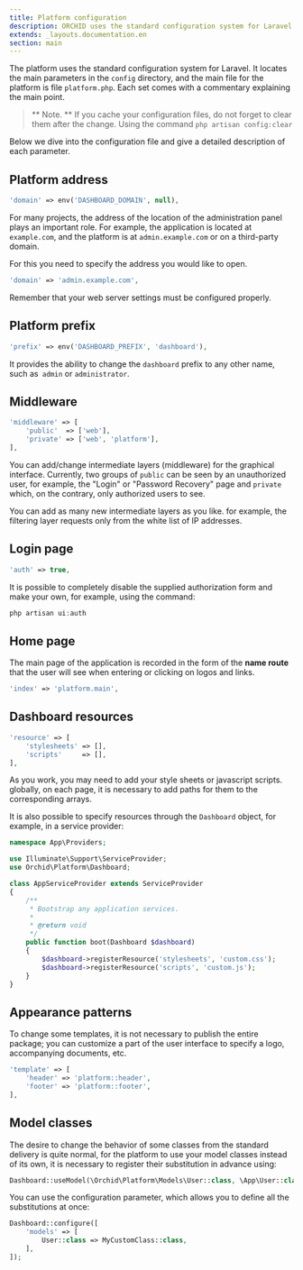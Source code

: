```yaml
---
title: Platform configuration
description: ORCHID uses the standard configuration system for Laravel.
extends: _layouts.documentation.en
section: main
---
```


The platform uses the standard configuration system for Laravel.
It locates the main parameters in the `config` directory, and the main file for the platform is
file `platform.php`. Each set comes with a commentary explaining the main point.

> ** Note. ** If you cache your configuration files, do not forget to clear them after the change. Using the command `php artisan config:clear`

Below we dive into the configuration file and give a detailed description of each parameter.

## Platform address

```php
'domain' => env('DASHBOARD_DOMAIN', null),
```

For many projects, the address of the location of the administration panel plays an important role.
For example, the application is located at `example.com`, and the platform is at `admin.example.com` or on a third-party domain.

For this you need to specify the address you would like to open.

```php
'domain' => 'admin.example.com',
```
 
Remember that your web server settings must be configured properly.


## Platform prefix


```php
'prefix' => env('DASHBOARD_PREFIX', 'dashboard'),
```
 
It provides the ability to change the `dashboard` prefix to any other name, such as` admin` or `administrator`.


## Middleware

```php
'middleware' => [
    'public'  => ['web'],
    'private' => ['web', 'platform'],
],
```

You can add/change intermediate layers (middleware) for the graphical interface.
Currently, two groups of `public` can be seen by an unauthorized user,
for example, the "Login" or "Password Recovery" page and `private` which, on the contrary, only authorized users to see.


You can add as many new intermediate layers as you like.
for example, the filtering layer requests only from the white list of IP addresses.


## Login page

```php
'auth' => true,
```

It is possible to completely disable the supplied authorization form and make your own, for example, using the command:

```php
php artisan ui:auth
```

## Home page

The main page of the application is recorded in the form of the **name route** that the user will see when entering or clicking on logos and links.
```php
'index' => 'platform.main',
```

## Dashboard resources


```php
'resource' => [
    'stylesheets' => [],
    'scripts'     => [],
],
```

As you work, you may need to add your style sheets or javascript scripts.
globally, on each page, it is necessary to add paths for them to the corresponding arrays.

It is also possible to specify resources through the `Dashboard` object, for example, in a service provider:


```php
namespace App\Providers;

use Illuminate\Support\ServiceProvider;
use Orchid\Platform\Dashboard;

class AppServiceProvider extends ServiceProvider
{
    /**
     * Bootstrap any application services.
     *
     * @return void
     */
    public function boot(Dashboard $dashboard)
    {
        $dashboard->registerResource('stylesheets', 'custom.css');
        $dashboard->registerResource('scripts', 'custom.js');
    }
}
```


## Appearance patterns

To change some templates, it is not necessary to publish the entire package; you can customize a part of the user interface to specify a logo, accompanying documents, etc.

```php
'template' => [
    'header' => 'platform::header',
    'footer' => 'platform::footer',
],
```


## Model classes

The desire to change the behavior of some classes from the standard delivery is quite normal, for the platform to use your model classes instead of its own, it is necessary to register their substitution in advance using:

```php
Dashboard::useModel(\Orchid\Platform\Models\User::class, \App\User::class);
```

You can use the configuration parameter, which allows you to define all the substitutions at once:

```php
Dashboard::configure([
    'models' => [
        User::class => MyCustomClass::class,
    ],
]);
```
